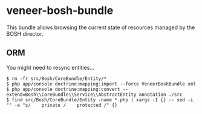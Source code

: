 # veneer-bosh-bundle

This bundle allows browsing the current state of resources managed by the BOSH director.


## ORM

You might need to resync entities...

    $ rm -fr src/Bosh/CoreBundle/Entity/*
    $ php app/console doctrine:mapping:import --force VeneerBoshBundle xml
    $ php app/console doctrine:mapping:convert --extend=Bosh\\CoreBundle\\Service\\AbstractEntity annotation ./src
    $ find src/Bosh/CoreBundle/Entity -name *.php | xargs -I {} -- sed -i "" -e "s/    private /    protected /" {}
